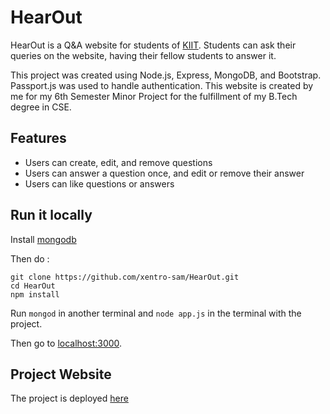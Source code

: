 # HearOut

HearOut is a Q&A website for students of [KIIT](https://kiit.ac.in/). Students can ask their queries on the website, having their fellow students to answer it.

This project was created using Node.js, Express, MongoDB, and Bootstrap. Passport.js was used to handle authentication.
This website is created by me for my 6th Semester Minor Project for the fulfillment of my B.Tech degree in CSE.

## Features
* Users can create, edit, and remove questions
* Users can answer a question once, and edit or remove their answer
* Users can like questions or answers

## Run it locally
Install [mongodb](https://www.mongodb.com/)

Then do :

```
git clone https://github.com/xentro-sam/HearOut.git
cd HearOut
npm install
```

Run ```mongod``` in another terminal and ```node app.js``` in the terminal with the project.  

Then go to [localhost:3000](http://localhost:3000/).

## Project Website
The project is deployed [here](https://hearoutbyxentro.herokuapp.com/)